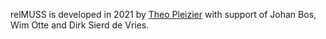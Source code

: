 relMUSS is developed in 2021 by [Theo Pleizier](https://theopleizier.nl/en) with support of Johan Bos, Wim Otte and Dirk Sierd de Vries. 
